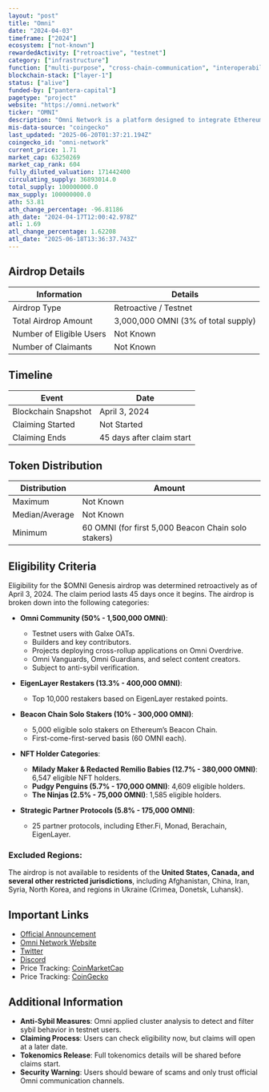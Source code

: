 ```yaml
---
layout: "post"
title: "Omni"
date: "2024-04-03"
timeframe: ["2024"]
ecosystem: ["not-known"]
rewardedActivity: ["retroactive", "testnet"]
category: ["infrastructure"]
function: ["multi-purpose", "cross-chain-communication", "interoperability", "smart-contract-platform", "blockchain"]
blockchain-stack: ["layer-1"]
status: ["alive"]
funded-by: ["pantera-capital"]
pagetype: "project"
website: "https://omni.network"
ticker: "OMNI"
description: "Omni Network is a platform designed to integrate Ethereum rollups, enabling developers and users to access Ethereum’s liquidity and capabilities universally."
mis-data-source: "coingecko"
last_updated: "2025-06-20T01:37:21.194Z"
coingecko_id: "omni-network"
current_price: 1.71
market_cap: 63250269
market_cap_rank: 604
fully_diluted_valuation: 171442400
circulating_supply: 36893014.0
total_supply: 100000000.0
max_supply: 100000000.0
ath: 53.81
ath_change_percentage: -96.81186
ath_date: "2024-04-17T12:00:42.978Z"
atl: 1.69
atl_change_percentage: 1.62208
atl_date: "2025-06-18T13:36:37.743Z"
---
```


## Airdrop Details

| Information              | Details                             |
| ------------------------ | ----------------------------------- |
| Airdrop Type             | Retroactive / Testnet                |
| Total Airdrop Amount     | 3,000,000 OMNI (3% of total supply) |
| Number of Eligible Users | Not Known                           |
| Number of Claimants      | Not Known                           |

## Timeline

| Event               | Date                      |
| ------------------- | ------------------------- |
| Blockchain Snapshot | April 3, 2024             |
| Claiming Started    | Not Started               |
| Claiming Ends       | 45 days after claim start |

## Token Distribution

| Distribution   | Amount                                              |
| -------------- | --------------------------------------------------- |
| Maximum        | Not Known                                           |
| Median/Average | Not Known                                           |
| Minimum        | 60 OMNI (for first 5,000 Beacon Chain solo stakers) |

## Eligibility Criteria

Eligibility for the $OMNI Genesis airdrop was determined retroactively as of April 3, 2024. The claim period lasts 45 days once it begins. The airdrop is broken down into the following categories:

- **Omni Community (50% - 1,500,000 OMNI)**:

  - Testnet users with Galxe OATs.
  - Builders and key contributors.
  - Projects deploying cross-rollup applications on Omni Overdrive.
  - Omni Vanguards, Omni Guardians, and select content creators.
  - Subject to anti-sybil verification.

- **EigenLayer Restakers (13.3% - 400,000 OMNI)**:

  - Top 10,000 restakers based on EigenLayer restaked points.

- **Beacon Chain Solo Stakers (10% - 300,000 OMNI)**:

  - 5,000 eligible solo stakers on Ethereum’s Beacon Chain.
  - First-come-first-served basis (60 OMNI each).

- **NFT Holder Categories**:

  - **Milady Maker & Redacted Remilio Babies (12.7% - 380,000 OMNI)**: 6,547 eligible NFT holders.
  - **Pudgy Penguins (5.7% - 170,000 OMNI)**: 4,609 eligible holders.
  - **The Ninjas (2.5% - 75,000 OMNI)**: 1,585 eligible holders.

- **Strategic Partner Protocols (5.8% - 175,000 OMNI)**:
  - 25 partner protocols, including Ether.Fi, Monad, Berachain, EigenLayer.

### Excluded Regions:

The airdrop is not available to residents of the **United States, Canada, and several other restricted jurisdictions**, including Afghanistan, China, Iran, Syria, North Korea, and regions in Ukraine (Crimea, Donetsk, Luhansk).

## Important Links

- [Official Announcement](https://news.omni.network/the-omni-genesis-airdrop/)
- [Omni Network Website](https://omni.network)
- [Twitter](https://twitter.com/omni_network)
- [Discord](https://discord.gg/omni-network)
- Price Tracking: [CoinMarketCap](https://coinmarketcap.com/currencies/omni)
- Price Tracking: [CoinGecko](https://www.coingecko.com/en/coins/omni)

## Additional Information

- **Anti-Sybil Measures**: Omni applied cluster analysis to detect and filter sybil behavior in testnet users.
- **Claiming Process**: Users can check eligibility now, but claims will open at a later date.
- **Tokenomics Release**: Full tokenomics details will be shared before claims start.
- **Security Warning**: Users should beware of scams and only trust official Omni communication channels.